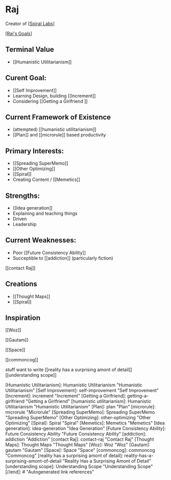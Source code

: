 # Raj

Creator of [[Spiral Labs]]

[[Raj's Goals]]

## Terminal Value
- [[Humanistic Utilitarianism]]

## Curent Goal: 
- [[Self Improvement]]
- Learning Design, building [[Increment]]
- Considering [[Getting a Girlfriend ]]

## Current Framework of Existence
- (attempted) [[humanistic utilitarianism]]
- [[Plan]] and [[microrule]] based productivity
## Primary Interests:

- [[Spreading SuperMemo]]
- [[Other Optimizing]] 
- [[Spiral]]
- Creating Content / [[Memetics]]


## Strengths:

- [[Idea generation]]
- Explaining and teaching things
- Driven 
- Leadership


## Current Weaknesses:
- Poor [[Future Consistency Ability]]
- Succeptible to [[addiction]] (particularly fiction)


[[contact Raj]]

## Creations
- [[Thought Maps]]
- [[Spiral]]

## Inspiration
[[Woz]]

[[Gautam]]

[[Space]]

[[commoncog]]


stuff want to write
[[reality has a surprising amont of detail]]
[[understanding scope]]

[//begin]: # "Autogenerated link references for markdown compatibility"
[Spiral Labs]: Spiral-Labs "Spiral Labs"
[Raj's Goals]: rajs-goals "Raj's Goals"
[Humanistic Utilitarianism]: Humanistic Utilitarianism "Humanistic Utilitarianism"
[Self Improvement]: self-improvement "Self Improvement"
[Increment]: increment "Increment"
[Getting a Girlfriend]: getting-a-girlfriend "Getting a Girlfriend"
[humanistic utilitarianism]: Humanistic Utilitarianism "Humanistic Utilitarianism"
[Plan]: plan "Plan"
[microrule]: microrule "Microrule"
[Spreading SuperMemo]: Spreading SuperMemo "Spreading SuperMemo"
[Other Optimizing]: other-optimizing "Other Optimizing"
[Spiral]: Spiral "Spiral"
[Memetics]: Memetics "Memetics"
[Idea generation]: idea-generation "Idea Generation"
[Future Consistency Ability]: Future Consistency Ability "Future Consistency Ability"
[addiction]: addiction "Addiction"
[contact Raj]: contact-raj "Contact Raj"
[Thought Maps]: Thought Maps "Thought Maps"
[Woz]: Woz "Woz"
[Gautam]: gautam "Gautam"
[Space]: Space "Space"
[commoncog]: commoncog "Commoncog"
[reality has a surprising amont of detail]: reality-has-a-surprising-amont-of-detail "Reality Has a Surprising Amont of Detail"
[understanding scope]: Understanding Scope "Understanding Scope"
[//end]: # "Autogenerated link references"